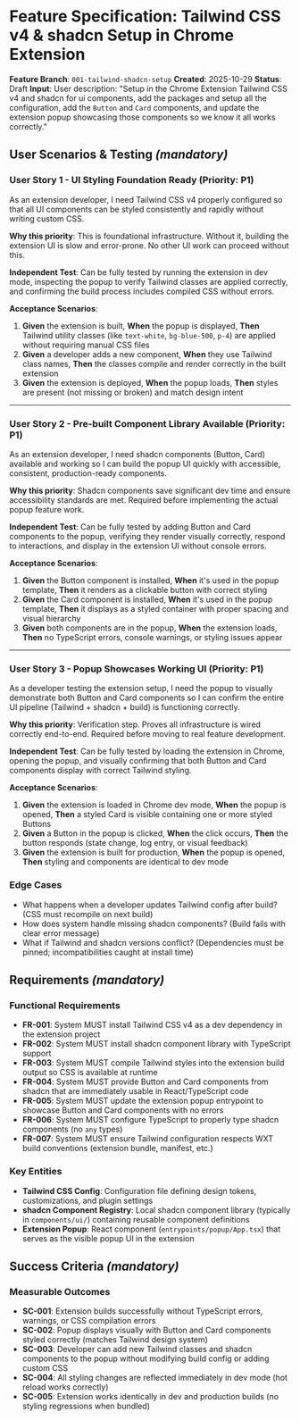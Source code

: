 # Feature Specification: Tailwind CSS v4 & shadcn Setup in Chrome Extension

**Feature Branch**: `001-tailwind-shadcn-setup`
**Created**: 2025-10-29
**Status**: Draft
**Input**: User description: "Setup in the Chrome Extension Tailwind CSS v4 and shadcn for ui components, add the packages and setup all the configuration, add the `Button` and `Card` components, and update the extension popup showcasing those components so we know it all works correctly."

## User Scenarios & Testing *(mandatory)*

<!--
  IMPORTANT: User stories should be PRIORITIZED as user journeys ordered by importance.
  Each user story/journey must be INDEPENDENTLY TESTABLE - meaning if you implement just ONE of them,
  you should still have a viable MVP (Minimum Viable Product) that delivers value.
  
  Assign priorities (P1, P2, P3, etc.) to each story, where P1 is the most critical.
  Think of each story as a standalone slice of functionality that can be:
  - Developed independently
  - Tested independently
  - Deployed independently
  - Demonstrated to users independently
-->

### User Story 1 - UI Styling Foundation Ready (Priority: P1)

As an extension developer, I need Tailwind CSS v4 properly configured so that all UI components can be styled consistently and rapidly without writing custom CSS.

**Why this priority**: This is foundational infrastructure. Without it, building the extension UI is slow and error-prone. No other UI work can proceed without this.

**Independent Test**: Can be fully tested by running the extension in dev mode, inspecting the popup to verify Tailwind classes are applied correctly, and confirming the build process includes compiled CSS without errors.

**Acceptance Scenarios**:

1. **Given** the extension is built, **When** the popup is displayed, **Then** Tailwind utility classes (like `text-white`, `bg-blue-500`, `p-4`) are applied without requiring manual CSS files
2. **Given** a developer adds a new component, **When** they use Tailwind class names, **Then** the classes compile and render correctly in the built extension
3. **Given** the extension is deployed, **When** the popup loads, **Then** styles are present (not missing or broken) and match design intent

---

### User Story 2 - Pre-built Component Library Available (Priority: P1)

As an extension developer, I need shadcn components (Button, Card) available and working so I can build the popup UI quickly with accessible, consistent, production-ready components.

**Why this priority**: Shadcn components save significant dev time and ensure accessibility standards are met. Required before implementing the actual popup feature work.

**Independent Test**: Can be fully tested by adding Button and Card components to the popup, verifying they render visually correctly, respond to interactions, and display in the extension UI without console errors.

**Acceptance Scenarios**:

1. **Given** the Button component is installed, **When** it's used in the popup template, **Then** it renders as a clickable button with correct styling
2. **Given** the Card component is installed, **When** it's used in the popup template, **Then** it displays as a styled container with proper spacing and visual hierarchy
3. **Given** both components are in the popup, **When** the extension loads, **Then** no TypeScript errors, console warnings, or styling issues appear

---

### User Story 3 - Popup Showcases Working UI (Priority: P1)

As a developer testing the extension setup, I need the popup to visually demonstrate both Button and Card components so I can confirm the entire UI pipeline (Tailwind + shadcn + build) is functioning correctly.

**Why this priority**: Verification step. Proves all infrastructure is wired correctly end-to-end. Required before moving to real feature development.

**Independent Test**: Can be fully tested by loading the extension in Chrome, opening the popup, and visually confirming that both Button and Card components display with correct Tailwind styling.

**Acceptance Scenarios**:

1. **Given** the extension is loaded in Chrome dev mode, **When** the popup is opened, **Then** a styled Card is visible containing one or more styled Buttons
2. **Given** a Button in the popup is clicked, **When** the click occurs, **Then** the button responds (state change, log entry, or visual feedback)
3. **Given** the extension is built for production, **When** the popup is opened, **Then** styling and components are identical to dev mode

### Edge Cases

- What happens when a developer updates Tailwind config after build? (CSS must recompile on next build)
- How does system handle missing shadcn components? (Build fails with clear error message)
- What if Tailwind and shadcn versions conflict? (Dependencies must be pinned; incompatibilities caught at install time)

## Requirements *(mandatory)*

<!--
  ACTION REQUIRED: The content in this section represents placeholders.
  Fill them out with the right functional requirements.
-->

### Functional Requirements

- **FR-001**: System MUST install Tailwind CSS v4 as a dev dependency in the extension project
- **FR-002**: System MUST install shadcn component library with TypeScript support
- **FR-003**: System MUST compile Tailwind styles into the extension build output so CSS is available at runtime
- **FR-004**: System MUST provide Button and Card components from shadcn that are immediately usable in React/TypeScript code
- **FR-005**: System MUST update the extension popup entrypoint to showcase Button and Card components with no errors
- **FR-006**: System MUST configure TypeScript to properly type shadcn components (no `any` types)
- **FR-007**: System MUST ensure Tailwind configuration respects WXT build conventions (extension bundle, manifest, etc.)

### Key Entities

- **Tailwind CSS Config**: Configuration file defining design tokens, customizations, and plugin settings
- **shadcn Component Registry**: Local shadcn component library (typically in `components/ui/`) containing reusable component definitions
- **Extension Popup**: React component (`entrypoints/popup/App.tsx`) that serves as the visible popup UI in the extension

## Success Criteria *(mandatory)*

<!--
  ACTION REQUIRED: Define measurable success criteria.
  These must be technology-agnostic and measurable.
-->

### Measurable Outcomes

- **SC-001**: Extension builds successfully without TypeScript errors, warnings, or CSS compilation errors
- **SC-002**: Popup displays visually with Button and Card components styled correctly (matches Tailwind design system)
- **SC-003**: Developer can add new Tailwind classes and shadcn components to the popup without modifying build config or adding custom CSS
- **SC-004**: All styling changes are reflected immediately in dev mode (hot reload works correctly)
- **SC-005**: Extension works identically in dev and production builds (no styling regressions when bundled)
